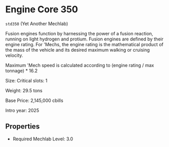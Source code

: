 # Engine Core 350

`std350` (Yet Another Mechlab)

Fusion engines function by harnessing the power of a fusion reaction, running on light hydrogen and protium. Fusion engines are defined by their engine rating. For 'Mechs, the engine rating is the mathematical product of the mass of the vehicle and its desired maximum walking or cruising velocity.

Maximum 'Mech speed is calculated according to (engine rating / max tonnage) * 16.2

Size: Critical slots: 1

Weight: 29.5 tons

Base Price: 2,145,000 cbills

Intro year: 2025

## Properties
* Required Mechlab Level: 3.0 
